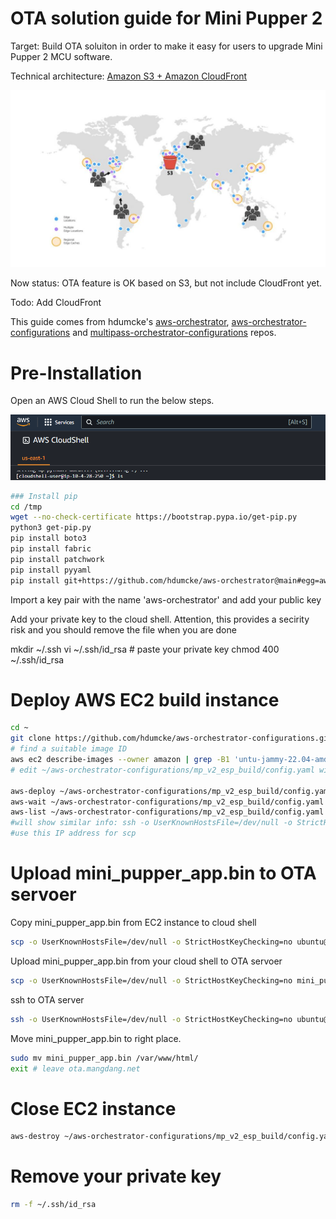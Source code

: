 # OTA solution guide for Mini Pupper 2
Target: Build OTA soluiton in order to make it easy for users to upgrade Mini Pupper 2 MCU software.

Technical architecture: [Amazon S3 + Amazon CloudFront](https://aws.amazon.com/blogs/networking-and-content-delivery/amazon-s3-amazon-cloudfront-a-match-made-in-the-cloud/)

![S3 & Amazon CloudFront](imgs/S3.CloudFront.jpg)

Now status: OTA feature is OK based on S3, but not include CloudFront yet.

Todo: Add CloudFront

This guide comes from hdumcke's [aws-orchestrator](https://github.com/hdumcke/aws-orchestrator), [aws-orchestrator-configurations](https://github.com/hdumcke/aws-orchestrator-configurations) and [multipass-orchestrator-configurations](https://github.com/hdumcke/multipass-orchestrator-configurations) repos.


# Pre-Installation
Open an AWS Cloud Shell to run the below steps.

![AWS Cloud Shell](imgs/AWS.CloudShell.png)

```sh
### Install pip
cd /tmp
wget --no-check-certificate https://bootstrap.pypa.io/get-pip.py
python3 get-pip.py
pip install boto3
pip install fabric
pip install patchwork
pip install pyyaml
pip install git+https://github.com/hdumcke/aws-orchestrator@main#egg=aws-orchestrator
```

Import a key pair with the name 'aws-orchestrator' and add your public key

Add your private key to the cloud shell. Attention, this provides a secirity risk and you should remove the file when you are done

mkdir ~/.ssh
vi ~/.ssh/id_rsa # paste your private key
chmod 400 ~/.ssh/id_rsa

# Deploy AWS EC2 build instance

```sh
cd ~
git clone https://github.com/hdumcke/aws-orchestrator-configurations.git
# find a suitable image ID
aws ec2 describe-images --owner amazon | grep -B1 'untu-jammy-22.04-amd64-server-'
# edit ~/aws-orchestrator-configurations/mp_v2_esp_build/config.yaml with your image ID

aws-deploy ~/aws-orchestrator-configurations/mp_v2_esp_build/config.yaml 
aws-wait ~/aws-orchestrator-configurations/mp_v2_esp_build/config.yaml
aws-list ~/aws-orchestrator-configurations/mp_v2_esp_build/config.yaml
#will show similar info: ssh -o UserKnownHostsFile=/dev/null -o StrictHostKeyChecking=no ubuntu@44.200.104.250
#use this IP address for scp
```

# Upload mini_pupper_app.bin to OTA servoer

Copy mini_pupper_app.bin from EC2 instance to cloud shell

```sh
scp -o UserKnownHostsFile=/dev/null -o StrictHostKeyChecking=no ubuntu@<ip addr from aws-list>:mini_pupper_app.bin .
```

Upload mini_pupper_app.bin from your cloud shell to OTA servoer

```sh
scp -o UserKnownHostsFile=/dev/null -o StrictHostKeyChecking=no mini_pupper_app.bin ubuntu@ota.mangdang.net:
```

ssh to OTA server

```sh
ssh -o UserKnownHostsFile=/dev/null -o StrictHostKeyChecking=no ubuntu@ota.mangdang.net
```

Move mini_pupper_app.bin to right place.

```sh
sudo mv mini_pupper_app.bin /var/www/html/
exit # leave ota.mangdang.net
```

# Close EC2 instance

```sh
aws-destroy ~/aws-orchestrator-configurations/mp_v2_esp_build/config.yaml
```

# Remove your private key

```sh
rm -f ~/.ssh/id_rsa
```
